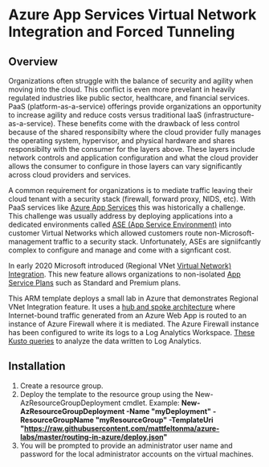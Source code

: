 # Azure App Services Virtual Network Integration and Forced Tunneling

## Overview
Organizations often struggle with the balance of security and agility when moving into the cloud.  This conflict is even more prevelant in heavily regulated industries like public sector, healthcare, and financial services.  PaaS (platform-as-a-service) offerings provide organizations an opportunity to increase agility and reduce costs versus traditional IaaS (infrastructure-as-a-service).  These benefits come with the drawback of less control because of the shared responsibilty where the cloud provider fully manages the operating system, hypervisor, and physical hardware and shares responsibilty with the consumer for the layers above.  These layers include network controls and application configuration and what the cloud provider allows the consumer to configure in those layers can vary significantly across cloud providers and services.

A common requirement for organizations is to mediate traffic leaving their cloud tenant with a security stack (firewall, forward proxy, NIDS, etc).  With PaaS services like [Azure App Services](https://docs.microsoft.com/en-us/azure/app-service/) this was historically a challenge.  This challenge was usually address by deploying applications into a dedicated environments called [ASE (App Service Environment)](https://docs.microsoft.com/en-us/azure/app-service/environment/intro) into customer Virtual Networks which allowed customers route non-Microsoft-management traffic to a security stack.  Unfortunately, ASEs are signiifcantly complex to configure and manage and come with a signficant cost.  

In early 2020 Microsoft introduced (Regional VNet [Virtual Network) Integration](https://azure.github.io/AppService/2020/02/27/General-Availability-of-VNet-Integration-with-Windows-Web-Apps.html).  This new feature allows organizations to non-isolated [App Service Plans](https://docs.microsoft.com/en-us/azure/app-service/overview-hosting-plans) such as Standard and Premium plans.  

This ARM template deploys a small lab in Azure that demonstrates Regional VNet Integration feature.  It uses a [hub and spoke architecture](https://docs.microsoft.com/en-us/azure/architecture/reference-architectures/hybrid-networking/hub-spoke) where Internet-bound traffic generated from an Azure Web App is routed to an instance of Azure Firewall where it is mediated.  The Azure Firewall instance has been configured to write its logs to a Log Analytics Workspace.  [These Kusto queries](https://docs.microsoft.com/en-us/azure/firewall/log-analytics-samples) to analyze the data written to Log Analytics.


## Installation
1.  Create a resource group.
2.  Deploy the template to the resource group using the New-AzResourceGroupDeployment cmdlet.  Example: **New-AzResourceGroupDeployment -Name "myDeployment" -ResourceGroupName "myResourceGroup" -TemplateUri "https://raw.githubusercontent.com/mattfeltonma/azure-labs/master/routing-in-azure/deploy.json"**  
3.  You will be prompted to provide an administrator user name and password for the local administrator accounts on the virtual machines.



